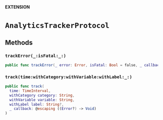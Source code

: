 **EXTENSION**

# `AnalyticsTrackerProtocol`

## Methods
### `trackError(_:isFatal:_:)`

```swift
public func trackError(_ error: Error, isFatal: Bool = false, _ callback: @escaping ((Error?) -> Void))
```

### `track(time:withCategory:withVariable:withLabel:_:)`

```swift
public func track(
  time: TimeInterval,
  withCategory category: String,
  withVariable variable: String,
  withLabel label: String?,
  _ callback: @escaping ((Error?) -> Void)
)
```
